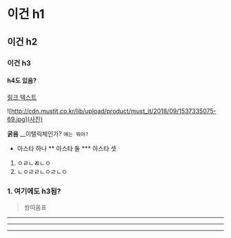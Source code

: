 # 이건 h1
## 이건 h2
### 이건 h3
#### h4도 있음?

[링크 텍스트](http://yongmangu105.cafe24.com/etc/event_view?number=114)

![http://cdn.mustit.co.kr/lib/upload/product/must_it/2018/09/1537335075-69.jpg](사진)

**굵음**
__이탤릭체인가?
`얘는 뭐야?`

* 아스타 하나
** 아스타 둘
*** 아스타 셋
1. ㅇㄹㄴㄻㄴㅇ
2. ㄴㅇㄹㄹㄴㅇㄹㄴㅇ

### 1. 여기에도 h3됨?
> 쌍따옴표

***

***

***
